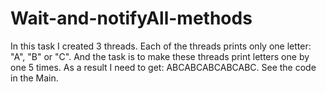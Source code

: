 # Wait-and-notifyAll-methods
In this task I created 3 threads. Each of the threads prints only one letter: "A", "B" or "C".
And the task is to make these threads print letters one by one 5 times.
As a result I need to get: ABCABCABCABCABC.
See the code in the Main.
